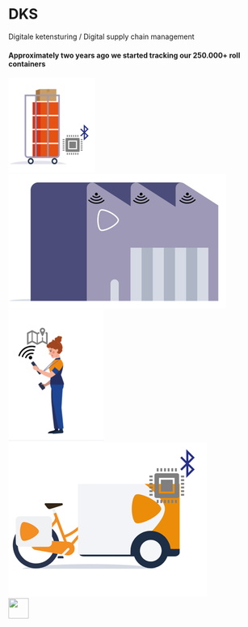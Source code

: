 ---
---

# DKS
Digitale ketensturing / Digital supply chain management

#### Approximately two years ago we started tracking our 250.000+ roll containers

<img src="/rollcontainer.png" class="h-40 inline"/>
<img src="/office.png" class="h-40  inline" />
<img src="/medewerker.png" class="h-40  inline" />
<img src="/fiets.png" class="h-40  inline" />

<div class="abs-br m-6 flex gap-2">
<img 
        src="https://cdn.freebiesupply.com/logos/large/2x/postnl-3-logo-png-transparent.png"
        height="40"
        width="40"
    >
</div>